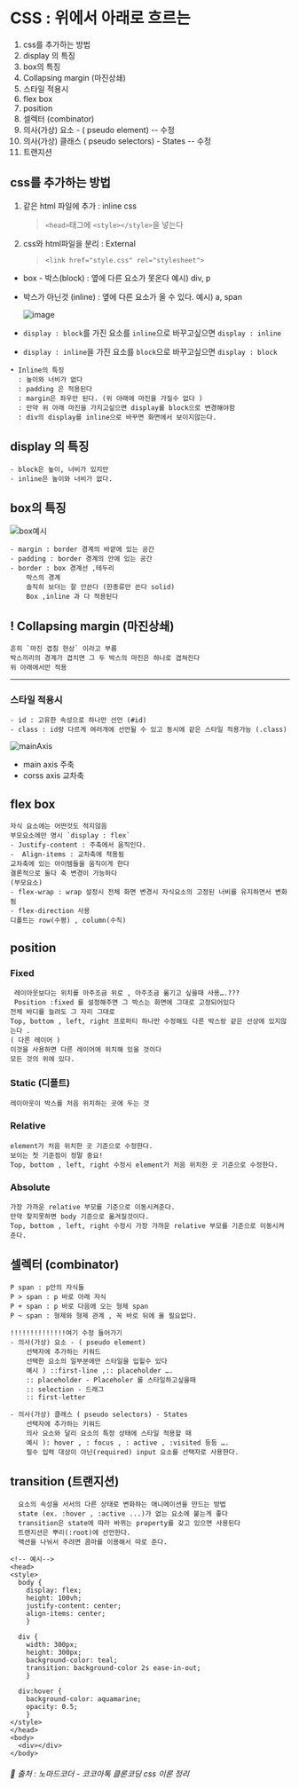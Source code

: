 # CSS : 위에서 아래로 흐르는

1. css를 추가하는 방법
2. display 의 특징
3. box의 특징
4. Collapsing margin (마진상쇄)
5. 스타일 적용시
6. flex box
7. position
8. 셀렉터 (combinator)
9. 의사(가상) 요소 - ( pseudo element) -- 수정
10. 의사(가상) 클래스 ( pseudo selectors) - States -- 수정
11. 트랜지션

## css를 추가하는 방법

1. 같은 html 파일에 추가 : inline css
   > `<head>`태그에 `<style></style>`을 넣는다
2. css와 html파일을 분리 : External
   > `<link href="style.css" rel="stylesheet">`

- box - 박스(block) : 옆에 다른 요소가 못온다
  예시) div, p
- 박스가 아닌것 (inline) : 옆에 다른 요소가 올 수 있다.
  예시) a, span

  ![image](https://media.vlpt.us/images/eunsonny/post/e7ff3081-ded6-4c35-b2bd-f9d679a1d0f2/blockinline.png)

- `display : block`를 가진 요소를 `inline`으로 바꾸고싶으면 `display : inline`
- `display : inline`을 가진 요소를 `block`으로 바꾸고싶으면 `display : block`

```
• Inline의 특징
  : 높이와 너비가 없다
  : padding 은 적용된다
  : margin은 좌우만 된다. (위 아래에 마진을 가질수 없다 )
  : 만약 위 아래 마진을 가지고싶으면 display를 block으로 변경해야함
  : div의 display를 inline으로 바꾸면 화면에서 보이지않는다.
```

## display 의 특징

    - block은 높이, 너비가 있지만
    - inline은 높이와 너비가 없다.

## box의 특징

![box예시](https://media.vlpt.us/images/woals3000/post/c06b9ea3-38dc-4c8a-b391-3f06c61e2b73/box-model.png)

    - margin : border 경계의 바깥에 있는 공간
    - padding : border 경계의 안에 있는 공간
    - border : box 경계선 ,테두리
        박스의 경계
        솔직히 보더는 잘 안쓴다 (한종류만 쓴다 solid)
        Box ,inline 과 다 적용된다

## ! Collapsing margin (마진상쇄)

    흔히 `마진 겹침 현상` 이라고 부름
    박스끼리의 경계가 겹치면 그 두 박스의 마진은 하나로 겹쳐진다
    위 아래에서만 적용

---

### 스타일 적용시

    - id : 고유한 속성으로 하나만 선언 (#id)
    - class : id랑 다르게 여러개에 선언될 수 있고 동시에 같은 스타일 적용가능 (.class)

![mainAxis](https://user-images.githubusercontent.com/50939886/139521048-1f774c29-9a47-4102-8b8a-87254a874db1.png)

- main axis 주축
- corss axis 교차축

## flex box

    자식 요소에는 어떤것도 적지않음
    부모요소에만 명시 `display : flex`
    - Justify-content : 주축에서 움직인다.
    -  Align-items : 교차축에 적용됨
    교차축에 있는 아이템들을 움직이게 한다
    결론적으로 둘다 축 변경이 가능하다
    (부모요소)
    - flex-wrap : wrap 설정시 전체 화면 변경시 자식요소의 고정된 너비를 유지하면서 변화됨
    - flex-direction 사용
    디폴트는 row(수평) , column(수직)

## position

### Fixed

     레이아웃보다는 위치를 아주조금 위로 , 아주조금 옮기고 싶을때 사용….???
     Position :fixed 를 설정해주면 그 박스는 화면에 그대로 고정되어있다
    전체 바디를 늘려도 그 자리 그대로
    Top, bottom , left, right 프로퍼티 하나만 수정해도 다른 박스랑 같은 선상에 있지않는다 .
    ( 다른 레이어 )
    이것을 사용하면 다른 레이어에 위치해 있을 것이다
    모든 것의 위에 있다.

### Static (디폴트)

    레이아웃이 박스를 처음 위치하는 곳에 두는 것

### Relative

    element가 처음 위치한 곳 기준으로 수정한다.
    보이는 첫 기준점이 정말 중요!
    Top, bottom , left, right 수정시 element가 처음 위치한 곳 기준으로 수정한다.

### Absolute

    가장 가까운 relative 부모를 기준으로 이동시켜준다.
    만약 찾지못하면 body 기준으로 옮겨질것이다.
    Top, bottom , left, right 수정시 가장 가까운 relative 부모를 기준으로 이동시켜준다.

## 셀렉터 (combinator)

    P span : p안의 자식들
    P > span : p 바로 아래 자식
    P + span : p 바로 다음에 오는 형제 span
    P ~ span : 형제와 형제 관계 , 꼭 바로 뒤에 올 필요없다.

```
!!!!!!!!!!!!!!여기 수정 들어가기
- 의사(가상) 요소 - ( pseudo element)
    선택자에 추가하는 키워드
    선택한 요소의 일부분에만 스타일을 입힐수 있다
    예시 ) ::first-line ,:: placeholder ….
    :: placeholder - Placeholer 를 스타일하고싶을때
    :: selection - 드래그
    :: first-letter

- 의사(가상) 클래스 ( pseudo selectors) - States
    선택자에 추가하는 키워드
    의사 요소와 달리 요소의 특정 상태에 스타일 적용할 때
    예시 ): hover , : focus , : active , :visited 등등 ….
    필수 입력 대상이 아닌(required) input 요소를 선택자로 사용한다.
```

## transition (트랜지션)

```
  요소의 속성을 서서의 다른 상태로 변화하는 애니메이션을 만드는 방법
  state (ex. :hover , :active ...)가 없는 요소에 붙는게 좋다
  transition은 state에 따라 바뀌는 property를 갖고 있으면 사용된다
  트랜지션은 뿌리(:root)에 선언한다.
  액션을 나눠서 주려면 콤마를 이용해서 따로 준다.
```

    <!-- 예시-->
    <head>
    <style>
      body {
        display: flex;
        height: 100vh;
        justify-content: center;
        align-items: center;
        }

      div {
        width: 300px;
        height: 300px;
        background-color: teal;
        transition: background-color 2s ease-in-out;
        }

      div:hover {
        background-color: aquamarine;
        opacity: 0.5;
        }
    </style>
    </head>
    <body>
      <div></div>
    </body>

###### 🧠 출처 : 노마드코더 - 코코아톡 클론코딩 css 이론 정리
